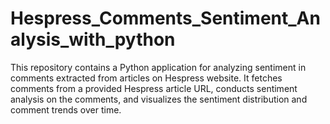 # Hespress_Comments_Sentiment_Analysis_with_python
This repository contains a Python application for analyzing sentiment in comments extracted from articles on Hespress website. It fetches comments from a provided Hespress article URL, conducts sentiment analysis on the comments, and visualizes the sentiment distribution and comment trends over time.
